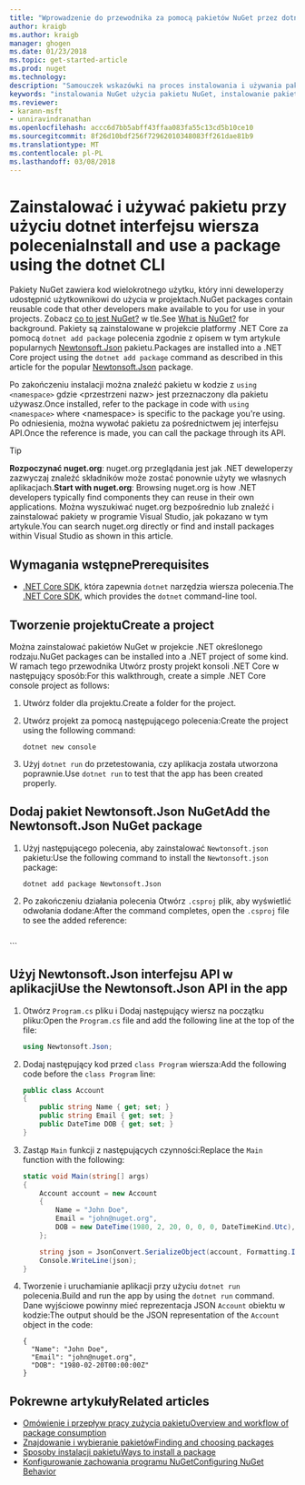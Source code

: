 ```yaml
---
title: "Wprowadzenie do przewodnika za pomocą pakietów NuGet przez dotnet interfejsu wiersza polecenia | Dokumentacja firmy Microsoft"
author: kraigb
ms.author: kraigb
manager: ghogen
ms.date: 01/23/2018
ms.topic: get-started-article
ms.prod: nuget
ms.technology: 
description: "Samouczek wskazówki na proces instalowania i używania pakietu NuGet w projekcie platformy .NET Core."
keywords: "instalowania NuGet użycia pakietu NuGet, instalowanie pakietów NuGet, odwołania do pakietu NuGet, za pomocą pakietów NuGet"
ms.reviewer:
- karann-msft
- unniravindranathan
ms.openlocfilehash: accc6d7bb5abff43ffaa083fa55c13cd5b10ce10
ms.sourcegitcommit: 8f26d10bdf256f72962010348083ff261dae81b9
ms.translationtype: MT
ms.contentlocale: pl-PL
ms.lasthandoff: 03/08/2018
---
```

# <a name="install-and-use-a-package-using-the-dotnet-cli"></a><span data-ttu-id="717cc-104">Zainstalować i używać pakietu przy użyciu dotnet interfejsu wiersza polecenia</span><span class="sxs-lookup"><span data-stu-id="717cc-104">Install and use a package using the dotnet CLI</span></span>

<span data-ttu-id="717cc-105">Pakiety NuGet zawiera kod wielokrotnego użytku, który inni deweloperzy udostępnić użytkownikowi do użycia w projektach.</span><span class="sxs-lookup"><span data-stu-id="717cc-105">NuGet packages contain reusable code that other developers make available to you for use in your projects.</span></span> <span data-ttu-id="717cc-106">Zobacz [co to jest NuGet?](../What-is-NuGet.md) w tle.</span><span class="sxs-lookup"><span data-stu-id="717cc-106">See [What is NuGet?](../What-is-NuGet.md) for background.</span></span> <span data-ttu-id="717cc-107">Pakiety są zainstalowane w projekcie platformy .NET Core za pomocą `dotnet add package` polecenia zgodnie z opisem w tym artykule popularnych [Newtonsoft.Json](https://www.nuget.org/packages/Newtonsoft.Json/) pakietu.</span><span class="sxs-lookup"><span data-stu-id="717cc-107">Packages are installed into a .NET Core project using the `dotnet add package` command as described in this article for the popular [Newtonsoft.Json](https://www.nuget.org/packages/Newtonsoft.Json/) package.</span></span>

<span data-ttu-id="717cc-108">Po zakończeniu instalacji można znaleźć pakietu w kodzie z `using <namespace>` gdzie \<przestrzeni nazw\> jest przeznaczony dla pakietu używasz.</span><span class="sxs-lookup"><span data-stu-id="717cc-108">Once installed, refer to the package in code with `using <namespace>` where \<namespace\> is specific to the package you're using.</span></span> <span data-ttu-id="717cc-109">Po odniesienia, można wywołać pakietu za pośrednictwem jej interfejsu API.</span><span class="sxs-lookup"><span data-stu-id="717cc-109">Once the reference is made, you can call the package through its API.</span></span>

> [!Tip]
> <span data-ttu-id="717cc-110">**Rozpoczynać nuget.org**: nuget.org przeglądania jest jak .NET deweloperzy zazwyczaj znaleźć składników może zostać ponownie użyty we własnych aplikacjach.</span><span class="sxs-lookup"><span data-stu-id="717cc-110">**Start with nuget.org**: Browsing nuget.org is how .NET developers typically find components they can reuse in their own applications.</span></span> <span data-ttu-id="717cc-111">Można wyszukiwać nuget.org bezpośrednio lub znaleźć i zainstalować pakiety w programie Visual Studio, jak pokazano w tym artykule.</span><span class="sxs-lookup"><span data-stu-id="717cc-111">You can search nuget.org directly or find and install packages within Visual Studio as shown in this article.</span></span>

## <a name="prerequisites"></a><span data-ttu-id="717cc-112">Wymagania wstępne</span><span class="sxs-lookup"><span data-stu-id="717cc-112">Prerequisites</span></span>

- <span data-ttu-id="717cc-113">[.NET Core SDK](https://www.microsoft.com/net/download/), która zapewnia `dotnet` narzędzia wiersza polecenia.</span><span class="sxs-lookup"><span data-stu-id="717cc-113">The [.NET Core SDK](https://www.microsoft.com/net/download/), which provides the `dotnet` command-line tool.</span></span>

## <a name="create-a-project"></a><span data-ttu-id="717cc-114">Tworzenie projektu</span><span class="sxs-lookup"><span data-stu-id="717cc-114">Create a project</span></span>

<span data-ttu-id="717cc-115">Można zainstalować pakietów NuGet w projekcie .NET określonego rodzaju.</span><span class="sxs-lookup"><span data-stu-id="717cc-115">NuGet packages can be installed into a .NET project of some kind.</span></span> <span data-ttu-id="717cc-116">W ramach tego przewodnika Utwórz prosty projekt konsoli .NET Core w następujący sposób:</span><span class="sxs-lookup"><span data-stu-id="717cc-116">For this walkthrough, create a simple .NET Core console project as follows:</span></span>

1. <span data-ttu-id="717cc-117">Utwórz folder dla projektu.</span><span class="sxs-lookup"><span data-stu-id="717cc-117">Create a folder for the project.</span></span>

1. <span data-ttu-id="717cc-118">Utwórz projekt za pomocą następującego polecenia:</span><span class="sxs-lookup"><span data-stu-id="717cc-118">Create the project using the following command:</span></span>

    ```cli
    dotnet new console
    ```

1. <span data-ttu-id="717cc-119">Użyj `dotnet run` do przetestowania, czy aplikacja została utworzona poprawnie.</span><span class="sxs-lookup"><span data-stu-id="717cc-119">Use `dotnet run` to test that the app has been created properly.</span></span>

## <a name="add-the-newtonsoftjson-nuget-package"></a><span data-ttu-id="717cc-120">Dodaj pakiet Newtonsoft.Json NuGet</span><span class="sxs-lookup"><span data-stu-id="717cc-120">Add the Newtonsoft.Json NuGet package</span></span>

1. <span data-ttu-id="717cc-121">Użyj następującego polecenia, aby zainstalować `Newtonsoft.json` pakietu:</span><span class="sxs-lookup"><span data-stu-id="717cc-121">Use the following command to install the `Newtonsoft.json` package:</span></span>

    ```cli
    dotnet add package Newtonsoft.Json
    ```

1. <span data-ttu-id="717cc-122">Po zakończeniu działania polecenia Otwórz `.csproj` plik, aby wyświetlić odwołania dodane:</span><span class="sxs-lookup"><span data-stu-id="717cc-122">After the command completes, open the `.csproj` file to see the added reference:</span></span>

    ```xml
  <ItemGroup>
    <PackageReference Include="Newtonsoft.Json" Version="10.0.3" />
  </ItemGroup>
    ```

## <a name="use-the-newtonsoftjson-api-in-the-app"></a><span data-ttu-id="717cc-123">Użyj Newtonsoft.Json interfejsu API w aplikacji</span><span class="sxs-lookup"><span data-stu-id="717cc-123">Use the Newtonsoft.Json API in the app</span></span>

1. <span data-ttu-id="717cc-124">Otwórz `Program.cs` pliku i Dodaj następujący wiersz na początku pliku:</span><span class="sxs-lookup"><span data-stu-id="717cc-124">Open the `Program.cs` file and add the following line at the top of the file:</span></span>

    ```cs
    using Newtonsoft.Json;
    ```

1. <span data-ttu-id="717cc-125">Dodaj następujący kod przed `class Program` wiersza:</span><span class="sxs-lookup"><span data-stu-id="717cc-125">Add the following code before the `class Program` line:</span></span>

    ```cs
    public class Account
    {
        public string Name { get; set; }
        public string Email { get; set; }
        public DateTime DOB { get; set; }
    }
    ```

1. <span data-ttu-id="717cc-126">Zastąp `Main` funkcji z następujących czynności:</span><span class="sxs-lookup"><span data-stu-id="717cc-126">Replace the `Main` function with the following:</span></span>

    ```cs
    static void Main(string[] args)
    {
        Account account = new Account
        {
            Name = "John Doe",
            Email = "john@nuget.org",
            DOB = new DateTime(1980, 2, 20, 0, 0, 0, DateTimeKind.Utc),
        };

        string json = JsonConvert.SerializeObject(account, Formatting.Indented);
        Console.WriteLine(json);
    }
    ```

1. <span data-ttu-id="717cc-127">Tworzenie i uruchamianie aplikacji przy użyciu `dotnet run` polecenia.</span><span class="sxs-lookup"><span data-stu-id="717cc-127">Build and run the app by using the `dotnet run` command.</span></span> <span data-ttu-id="717cc-128">Dane wyjściowe powinny mieć reprezentacja JSON `Account` obiektu w kodzie:</span><span class="sxs-lookup"><span data-stu-id="717cc-128">The output should be the JSON representation of the `Account` object in the code:</span></span>

    ```output
    {
      "Name": "John Doe",
      "Email": "john@nuget.org",
      "DOB": "1980-02-20T00:00:00Z"
    }
    ```

## <a name="related-articles"></a><span data-ttu-id="717cc-129">Pokrewne artykuły</span><span class="sxs-lookup"><span data-stu-id="717cc-129">Related articles</span></span>

- [<span data-ttu-id="717cc-130">Omówienie i przepływ pracy zużycia pakietu</span><span class="sxs-lookup"><span data-stu-id="717cc-130">Overview and workflow of package consumption</span></span>](../consume-packages/overview-and-workflow.md)
- [<span data-ttu-id="717cc-131">Znajdowanie i wybieranie pakietów</span><span class="sxs-lookup"><span data-stu-id="717cc-131">Finding and choosing packages</span></span>](../consume-packages/finding-and-choosing-packages.md)
- [<span data-ttu-id="717cc-132">Sposoby instalacji pakietu</span><span class="sxs-lookup"><span data-stu-id="717cc-132">Ways to install a package</span></span>](../consume-packages/ways-to-install-a-package.md)
- [<span data-ttu-id="717cc-133">Konfigurowanie zachowania programu NuGet</span><span class="sxs-lookup"><span data-stu-id="717cc-133">Configuring NuGet Behavior</span></span>](../consume-packages/configuring-nuget-behavior.md)
